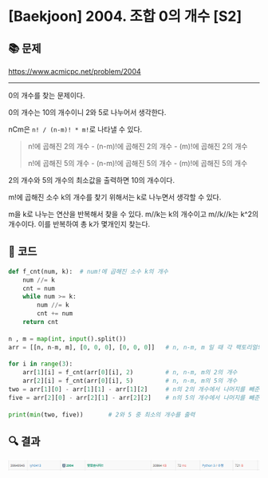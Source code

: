 # [Baekjoon] 2004. 조합 0의 개수 [S2]

## 📚 문제

https://www.acmicpc.net/problem/2004

---

0의 개수를 찾는 문제이다.

0의 개수는 10의 개수이니 2와 5로 나누어서 생각한다.

nCm은 `n! / (n-m)! * m!`로 나타낼 수 있다.

> n!에 곱해진 2의 개수 - (n-m)!에 곱해진 2의 개수 - (m)!에 곱해진 2의 개수
>
> n!에 곱해진 5의 개수 - (n-m)!에 곱해진 5의 개수 - (m)!에 곱해진 5의 개수

2의 개수와 5의 개수의 최소값을 출력하면 10의 개수이다.

m!에 곱해진 소수 k의 개수를 찾기 위해서는 k로 나누면서 생각할 수 있다.

m을 k로 나누는 연산을 반복해서 찾을 수 있다. m//k는 k의 개수이고 m//k//k는 k^2의 개수이다. 이를 반복하여 총 k가 몇개인지 찾는다.

## 📒 코드

```python
def f_cnt(num, k):  # num!에 곱해진 소수 k의 개수
    num //= k
    cnt = num
    while num >= k:
        num //= k
        cnt += num
    return cnt

n , m = map(int, input().split())
arr = [[n, n-m, m], [0, 0, 0], [0, 0, 0]]   # n, n-m, m 일 때 각 팩토리얼의 2의 개수와 5의 개수

for i in range(3):
    arr[1][i] = f_cnt(arr[0][i], 2)         # n, n-m, m의 2의 개수
    arr[2][i] = f_cnt(arr[0][i], 5)         # n, n-m, m의 5의 개수
two = arr[1][0] - arr[1][1] - arr[1][2]     # n의 2의 개수에서 나머지를 빼준다.
five = arr[2][0] - arr[2][1] - arr[2][2]    # n의 5의 개수에서 나머지를 빼준다.

print(min(two, five))       # 2와 5 중 최소의 개수를 출력
```

## 🔍 결과

![image-20220226183638078](README.assets/image-20220226183638078.png)